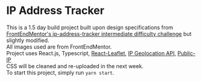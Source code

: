 # IP Address Tracker
This is a 1.5 day build project built upon design specifications from [FrontEndMentor's ip-address-tracker intermediate difficulty challenge](https://www.frontendmentor.io/challenges/ip-address-tracker-I8-0yYAH0) but slightly modified.  
All images used are from FrontEndMentor.  
Project uses React.js, Typescript, [React-Leaflet](https://react-leaflet.js.org/), [IP Geolocation API](https://geo.ipify.org/), [Public-IP](https://www.npmjs.com/package/public-ip)  
CSS will be cleaned and re-uploaded in the next week.  
To start this project, simply run `yarn start`.